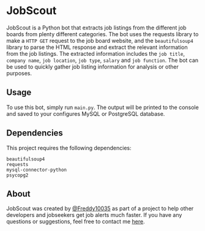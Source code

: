 # JobScout

JobScout is a Python bot that extracts job listings from the different job boards from plenty different categories. 
The bot uses the requests library to make a `HTTP GET` request to the job board website, and the `beautifulsoup4` library to parse the HTML response and extract the relevant information from the job listings.
The extracted information includes the `job title`, `company name`, `job location`, `job type`, `salary` and `job function`. The bot can be used to quickly gather job listing information for analysis or other purposes.

## Usage

To use this bot, simply run `main.py`. 
The output will be printed to the console and saved to your configures MySQL or PostgreSQL database.

## Dependencies

This project requires the following dependencies:

    beautifulsoup4
    requests
    mysql-connector-python
    psycopg2

## About

JobScout was created by [@Freddy10035](https://www.github.com/Freddy10035) as part of a project to help other developers and jobseekers get job alerts much faster. 
If you have any questions or suggestions, feel free to contact me [here](mailto:flaughters@gmail.com).

 
